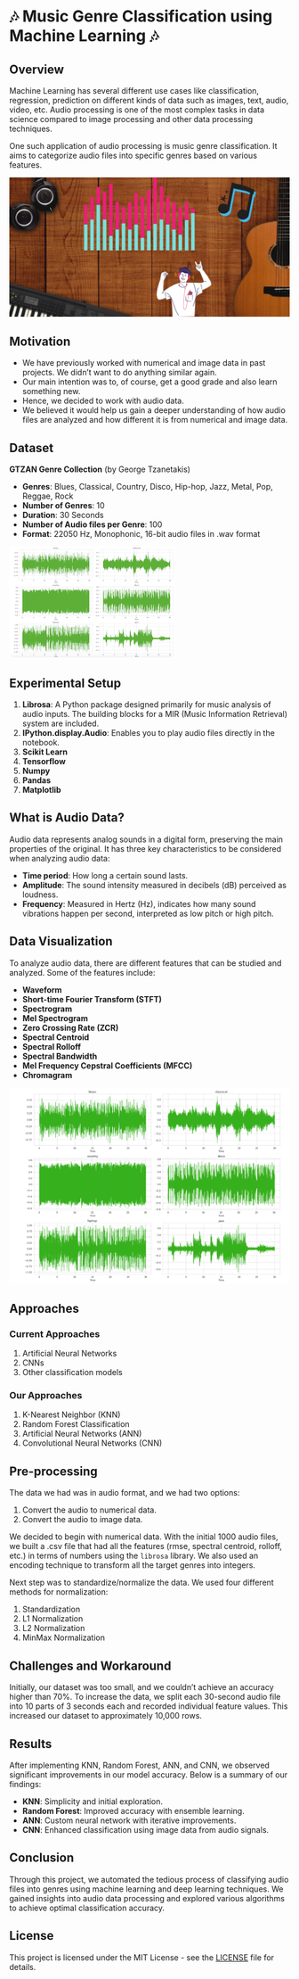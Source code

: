 # 🎶 Music Genre Classification using Machine Learning 🎶

## Overview
Machine Learning has several different use cases like classification, regression, prediction on different kinds of data such as images, text, audio, video, etc. Audio processing is one of the most complex tasks in data science compared to image processing and other data processing techniques.

One such application of audio processing is music genre classification. It aims to categorize audio files into specific genres based on various features.

![Music Genre](music.png)

## Motivation
- We have previously worked with numerical and image data in past projects. We didn’t want to do anything similar again.
- Our main intention was to, of course, get a good grade and also learn something new.
- Hence, we decided to work with audio data.
- We believed it would help us gain a deeper understanding of how audio files are analyzed and how different it is from numerical and image data.

## Dataset
**GTZAN Genre Collection** (by George Tzanetakis)
- **Genres**: Blues, Classical, Country, Disco, Hip-hop, Jazz, Metal, Pop, Reggae, Rock
- **Number of Genres**: 10
- **Duration**: 30 Seconds
- **Number of Audio files per Genre**: 100
- **Format**: 22050 Hz, Monophonic, 16-bit audio files in .wav format

![GTZAN Dataset](MusicGe.png)

## Experimental Setup
1. **Librosa**: A Python package designed primarily for music analysis of audio inputs. The building blocks for a MIR (Music Information Retrieval) system are included.
2. **IPython.display.Audio**: Enables you to play audio files directly in the notebook.
3. **Scikit Learn**
4. **Tensorflow**
5. **Numpy**
6. **Pandas**
7. **Matplotlib**

## What is Audio Data?
Audio data represents analog sounds in a digital form, preserving the main properties of the original. It has three key characteristics to be considered when analyzing audio data:
- **Time period**: How long a certain sound lasts.
- **Amplitude**: The sound intensity measured in decibels (dB) perceived as loudness.
- **Frequency**: Measured in Hertz (Hz), indicates how many sound vibrations happen per second, interpreted as low pitch or high pitch.

## Data Visualization
To analyze audio data, there are different features that can be studied and analyzed. Some of the features include:
- **Waveform**
- **Short-time Fourier Transform (STFT)**
- **Spectrogram**
- **Mel Spectrogram**
- **Zero Crossing Rate (ZCR)**
- **Spectral Centroid**
- **Spectral Rolloff**
- **Spectral Bandwidth**
- **Mel Frequency Cepstral Coefficients (MFCC)**
- **Chromagram**

![Audio Features](MusicGen.png)

## Approaches
### Current Approaches
1. Artificial Neural Networks
2. CNNs
3. Other classification models

### Our Approaches
1. K-Nearest Neighbor (KNN)
2. Random Forest Classification
3. Artificial Neural Networks (ANN)
4. Convolutional Neural Networks (CNN)

## Pre-processing
The data we had was in audio format, and we had two options:
1. Convert the audio to numerical data.
2. Convert the audio to image data.

We decided to begin with numerical data. With the initial 1000 audio files, we built a .csv file that had all the features (rmse, spectral centroid, rolloff, etc.) in terms of numbers using the `librosa` library. We also used an encoding technique to transform all the target genres into integers.

Next step was to standardize/normalize the data. We used four different methods for normalization:
1. Standardization
2. L1 Normalization
3. L2 Normalization
4. MinMax Normalization

## Challenges and Workaround
Initially, our dataset was too small, and we couldn’t achieve an accuracy higher than 70%. To increase the data, we split each 30-second audio file into 10 parts of 3 seconds each and recorded individual feature values. This increased our dataset to approximately 10,000 rows.

## Results
After implementing KNN, Random Forest, ANN, and CNN, we observed significant improvements in our model accuracy. Below is a summary of our findings:

- **KNN**: Simplicity and initial exploration.
- **Random Forest**: Improved accuracy with ensemble learning.
- **ANN**: Custom neural network with iterative improvements.
- **CNN**: Enhanced classification using image data from audio signals.

## Conclusion
Through this project, we automated the tedious process of classifying audio files into genres using machine learning and deep learning techniques. We gained insights into audio data processing and explored various algorithms to achieve optimal classification accuracy.


## License
This project is licensed under the MIT License - see the [LICENSE](LICENSE) file for details.


